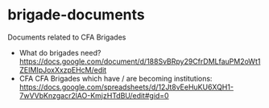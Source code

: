 # brigade-documents
Documents related to CFA Brigades

- What do brigades need? https://docs.google.com/document/d/188SvBRpy29CfrDMLfauPM2oWt1ZEIMIpJoxXxzpEHcM/edit
- CFA CFA Brigades which have / are becoming institutions: https://docs.google.com/spreadsheets/d/12Jt8vEeHuKU6XQH1-7wVVbKnzgacr2lAO-KmjzHTdBU/edit#gid=0
